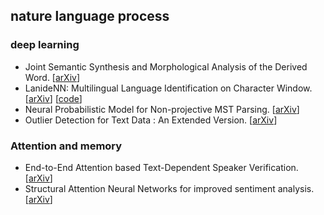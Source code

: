 ## nature language process

### deep learning

- Joint Semantic Synthesis and Morphological Analysis of the Derived Word. [[arXiv](https://arxiv.org/abs/1701.00946)]
- LanideNN: Multilingual Language Identification on Character Window. [[arXiv](https://arxiv.org/abs/1701.03338)] [[code](https://github.com/tomkocmi/LanideNN)]
- Neural Probabilistic Model for Non-projective MST Parsing. [[arXiv](https://arxiv.org/abs/1701.00874)]
- Outlier Detection for Text Data : An Extended Version. [[arXiv](https://128.84.21.199/abs/1701.01325v1)]


### Attention and memory 

- End-to-End Attention based Text-Dependent Speaker Verification. [[arXiv](https://arxiv.org/abs/1701.00562)]
- Structural Attention Neural Networks for improved sentiment analysis. [[arXiv](https://arxiv.org/abs/1701.01811)]
